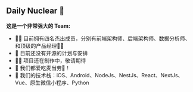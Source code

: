 ## Daily Nuclear 👋

**这是一个非常强大的 Team:**

- 🙋‍♀️ 目前拥有四名杰出成员，分别有前端架构师、后端架构师、数据分析师、和顶级的产品经理🧑‍💼
- 🌈 目前还没有开源的计划与安排
- 👩‍💻 项目还在制作中，敬请期待
- 🍿 我们都爱吃麦当劳🍔！
- 🧙 我们的技术栈：iOS、Android、NodeJs、NestJs、React、NextJs、Vue、原生微信小程序、Python
